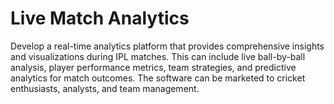# Live Match Analytics

Develop a real-time analytics platform that provides comprehensive insights and visualizations during IPL matches. This can include live ball-by-ball analysis, player performance metrics, team strategies, and predictive analytics for match outcomes. The software can be marketed to cricket enthusiasts, analysts, and team management.
